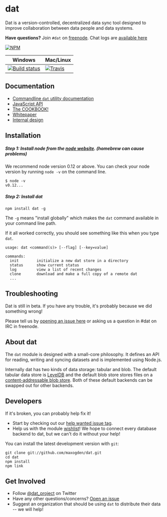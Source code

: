 # dat

Dat is a version-controlled, decentralized data sync tool designed to improve collaboration between data people and data systems.

**Have questions?** Join `#dat` on [freenode](https://webchat.freenode.net). Chat logs are [available here](https://botbot.me/freenode/dat/)

[![NPM](https://nodei.co/npm/dat.png?global=true)](https://nodei.co/npm/dat/)

Windows        | Mac/Linux
-------------- | ------------
[![Build status](https://ci.appveyor.com/api/projects/status/s236036xnglo4v5l)](https://ci.appveyor.com/project/maxogden/dat) | [![Travis](http://img.shields.io/travis/maxogden/dat.svg?style=flat)](https://travis-ci.org/maxogden/dat)

## Documentation

- [Commandline `dat` utility documentation](docs/cli-docs.md)
- [JavaScript API](https://github.com/maxogden/dat-core)
- [The COOKBOOK!](docs/cookbook.md)
- [Whitepaper](https://github.com/maxogden/dat/blob/master/docs/whitepaper.md)
- [Internal design](https://github.com/maxogden/dat-core/blob/master/DESIGN.md)

## Installation

##### Step 1: Install node from the [node website](http://nodejs.org/). (homebrew can cause problems)

We recommend node version 0.12 or above. You can check your node version by running `node -v` on the command line.

```
$ node -v
v0.12...
```

##### Step 2: Install dat

```
npm install dat -g
```

The `-g` means "install globally" which makes the `dat` command available in your command line path.

If it all worked correctly, you should see something like this when you type `dat`.

```
usage: dat <command(s)> [--flag] [--key=value]

commands:
  init        initialize a new dat store in a directory
  status      show current status
  log         view a list of recent changes
  clone       download and make a full copy of a remote dat
  ...
```

## Troubleshooting

Dat is still in beta. If you have any trouble, it's probably because we did something wrong!

Please tell us by [opening an issue here](http://github.com/maxogden/dat/issues/new) or asking us a question in #dat on IRC in freenode.

## About dat

The `dat` module is designed with a small-core philosophy. It defines an API for reading, writing and syncing datasets and is implemented using Node.js.

Internally dat has two kinds of data storage: tabular and blob. The default tabular data store is [LevelDB](http://leveldb.org) and the default blob store stores files on a [content-addressable blob store](https://github.com/mafintosh/content-addressable-blob-store). Both of these default backends can be swapped out for other backends.

## Developers

If it's broken, you can probably help fix it!

* Start by checking out our [help wanted issue tag](https://github.com/maxogden/dat/labels/help%20wanted).
* Help us with the module [wishlist](https://github.com/datproject/discussions/issues/5)! We hope to connect every database backend to dat, but we can't do it without your help!

You can install the latest development version with `git`:

```
git clone git://github.com/maxogden/dat.git
cd dat
npm install
npm link
```

## Get Involved

* Follow [@dat_project](https://twitter.com/dat_project) on Twitter
* Have any other questions/concerns? [Open an issue](https://github.com/maxogden/dat/issues)
* Suggest an organization that should be using `dat` to distribute their data -- we will help!
